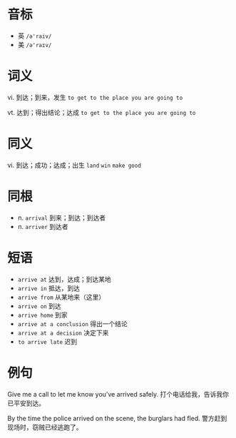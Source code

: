 # 音标

- 英 `/ə'raiv/`
- 美 `/ə'raɪv/`

# 词义

vi. 到达；到来，发生
`to get to the place you are going to`

vt. 达到；得出结论；达成
`to get to the place you are going to`

# 同义

vi. 到达；成功；达成；出生
`land` `win` `make good`

# 同根

- n. `arrival` 到来；到达；到达者
- n. `arriver` 到达者

# 短语

- `arrive at` 达到，达成；到达某地
- `arrive in` 抵达，到达
- `arrive from` 从某地来（这里）
- `arrive on` 到达
- `arrive home` 到家
- `arrive at a conclusion` 得出一个结论
- `arrive at a decision` 决定下来
- `to arrive late` 迟到

# 例句

Give me a call to let me know you’ve arrived safely.
打个电话给我，告诉我你已平安到达。

By the time the police arrived on the scene, the burglars had fled.
警方赶到现场时，窃贼已经逃跑了。


